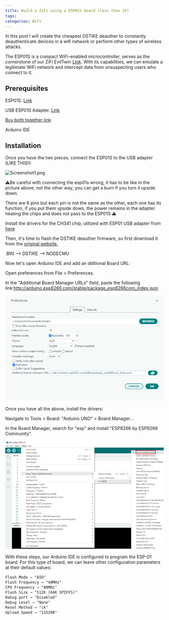 ```yaml
---
title: Build a ZiFi using a ESP01S board (less than 2€)
tags: 
categories: Wifi
---
```


In this post I will create the cheapest DSTIKE deauther to constantly deauthenticate devices in a wifi network or perform other types of wireless attacks.

The ESP01S is a compact WiFi-enabled microcontroller, serves as the cornerstone of our ZiFi EvilTwin  [Link](https://github.com/sankethj/ZiFi). With its capabilities, we can emulate a legitimate WiFi network and intercept data from unsuspecting users who connect to it.

## Prerequisites

ESP01S. [Link](https://es.aliexpress.com/item/1005006323836809.html?spm=a2g0o.productlist.main.1.28415b914FtJbl&algo_pvid=ca944ce8-7dae-48fb-9d55-2356d438dcf7&algo_exp_id=ca944ce8-7dae-48fb-9d55-2356d438dcf7-0&pdp_npi=4%40dis%21EUR%214.21%211.38%21%21%2132.06%2110.51%21%40211b61a417088881547937946ebbb6%2112000036764337055%21sea%21ES%213170010347%21&curPageLogUid=6AcsFvLv3Uhi&utparam-url=scene%3Asearch%7Cquery_from%3A)

USB ESP01S Adapter. [Link](https://es.aliexpress.com/item/1005003772310662.html?spm=a2g0o.productlist.main.21.2d2d316fsmZ9iq&algo_pvid=b1e91228-dbab-4a9d-b1be-8f97de1fc506&algo_exp_id=b1e91228-dbab-4a9d-b1be-8f97de1fc506-10&pdp_npi=4%40dis%21EUR%212.12%211.44%21%21%212.24%211.52%21%40211b613117088881362586120e8ee5%2112000027112227203%21sea%21ES%213170010347%21&curPageLogUid=7Dhw4WLwdVY0&utparam-url=scene%3Asearch%7Cquery_from%3A)

[Buy both together link](https://es.aliexpress.com/item/1005002975811689.html?spm=a2g0o.productlist.main.5.6be9767fz26r9g&algo_pvid=639524e7-0b00-42fb-ad74-19ae97538200&algo_exp_id=639524e7-0b00-42fb-ad74-19ae97538200-2&pdp_ext_f=%7B%22sku_id%22%3A%2212000023045787079%22%7D&pdp_npi=3%40dis%21EUR%214.09%212.91%21%21%21%21%21%40211beca116792522848537831d0703%2112000023045787079%21sea%21ES%213767851196&curPageLogUid=JBsjD0LjXKUa)

Arduino IDE

## Installation

Once you have the two pieces, connect the ESP01S to the USB adapter (LIKE THIS!):

![Screenshot1.png](/assets/img/screenshots/zifi/Screenshot1.png)

⚠️Be careful with connecting the esp01s wrong, it has to be like in the picture above, not the other way, you can get a burn if you turn it upside down.

There are 8 pins but each pin is not the same as the other, each one has its function, if you put them upside down, the power remains in the adapter heating the chips and does not pass to the ESP01S ⚠️

Install the drivers for the CH341 chip, utilized with ESP01 USB adapter from [here](https://www.wch-ic.com/downloads/CH341SER_ZIP.html)

Then, it's time to flash the DSTIKE deauther firmware, so first download it from the [original website.](https://deauther.com/docs/download/)

.BIN --> DSTIKE --> NODECMU

Now let's open Arduino IDE and add an dditional Board URL:

Open preferences from File > Preferences.

In the "Additional Board Manager URLs" field, paste the following link:http://arduino.esp8266.com/stable/package_esp8266com_index.json

![Screenshot_10.png](/assets/img/screenshots/zifi/Screenshot_10.png)

Once you have all the above, install the drivers:

Navigate to Tools > Board: "Arduino UNO" > Board Manager...

In the Board Manager, search for "esp" and install "ESP8266 by ESP8266 Community".

![Screenshot_1.png](/assets/img/screenshots/zifi/Screenshot_1.png)

With these steps, our Arduino IDE is configured to program the ESP-01 board. For this type of board, we can leave other configuration parameters at their default values:

    Flash Mode → "DIO"
    Flash Frequency → "40MHz"
    CPU Frequency → "80MHz"
    Flash Size → "512K (64K SPIFFS)"
    Debug port → "Disabled"
    Debug Level → "None"
    Reset Method → "ck"
    Upload Speed → "115200"


